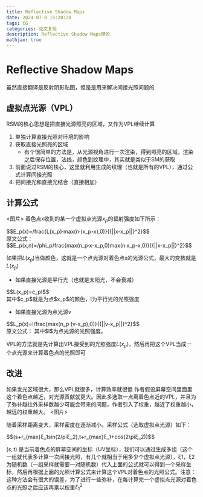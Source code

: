 ```yaml
---
title: Reflective Shadow Maps
date: 2024-07-8 15:20:20
tags: CG
categories: 论文复现
description: Reflective Shadow Maps理论
mathjax: true
---
```


# Reflective Shadow Maps
虽然直接翻译是反射阴影贴图，但是是用来解决间接光照问题的

## 虚拟点光源（VPL）
RSM的核心思想是把直接光源照亮的区域，又作为VPL继续计算
1. 单独计算直接光照对环境的影响
2. 获取直接光照亮的区域
    - 有个很简单的方法是，从光源视角进行一次渲染，得到照亮的区域，渲染之后保存位置，法线，颜色到纹理中，其实就是类似于SM的获取
3. 前面说过RSM的核心，这里就利用生成的纹理（也就是所有的VPL），通过公式计算间接光照
4. 把间接光和直接光结合（直接相加）

## 计算公式
<图片>
着色点x收到的某一个虚拟点光源$x_p$的辐射强度如下所示：
<div> $$E_p(x)=/frac{L(x_p)·max(n·(x_p-x),0)}{{||x-x_p||}^2}$$ </div>
原文公式：
<div> $$E_p(x,n)=/phi_p/frac{max(n_p·x-x_p,0)max(n·x_p-x,0)}{{||x-x_p||}^2}$$ </div>

如果把$L(x_p)$当做颜色，这就是一个点光源对着色点x的光源公式，最大的变数就是$L(x_p)$
- 如果直接光源是平行光（也就是太阳光，不会衰减）
<div> $$L(x_p)=c_pI$$ </div>
其中$c_p$就是为点$x_p$的颜色，I为平行光的光照强度


- 如果直接光源为点光源$v$
<div> $$L_p(x)=I/frac{max(n_p·(v-x_p),0)}{{||v-x_p||}^2}$$ </div>
原文公式：
其中$I$为点光源的光照强度。

VPL的方法就是先计算出VPL接受到的光照强度$L(x_p)$，然后再把这个VPL当成一个点光源来计算着色点的光照即可

## 改进

如果发光区域很大，那么VPL就很多，计算效率就很低
作者假设屏幕空间里面里这个着色点越近，对光源贡献就更大。因此多选取一点离着色点近的VPL，并且为了弥补越往外采样数越少可能会带来的问题，作者引入了权重，越近了权重越小，越远的权重越大。
<图片>

随着采样距离变大，采样密度在逐渐减小。采样公式（选取虚拟点光源）如下：
<div> $$(s+r_{max}ξ_1sin(2/piξ_2),t+r_{max}ξ_1+cos(2\piξ_2))$$ </div>

$(s,t)$ 是当前着色点的屏幕空间的坐标（UV坐标），我们可以通过生成多组（这个一组就代表多计算一次间接光照，有几个就相当于用多少个虚拟点光源），ξ1，ξ2为随机数（一组采样就需要一对随机数）代入上面的公式就可以得到一个采样坐标，然后再根据上面的光照计算公式来计算这个VPL对着色点的光照公式。注意：这种方法会有很大的误差，为了进行一些弥补，在每计算完一个虚拟点光源对着色点的光照之后应该再乘以权重$ξ_1^2$
